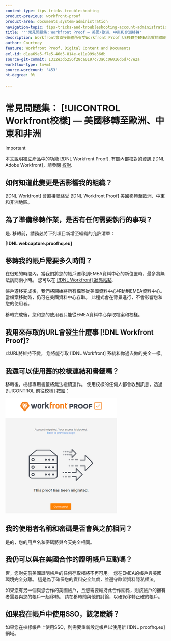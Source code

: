 ```yaml
---
content-type: tips-tricks-troubleshooting
product-previous: workfront-proof
product-area: documents;system-administration
navigation-topic: tips-tricks-and-troubleshooting-account-administration-workfront-proof
title: '''常見問題集：Workfront Proof — 美國/歐洲、中東和非洲移轉'
description: Workfront會直接聯絡所有受Workfront Proof US移轉至EMEA影響的組織。
author: Courtney
feature: Workfront Proof, Digital Content and Documents
exl-id: d1aa69e5-f7e5-46d5-814e-e11a999e36db
source-git-commit: 1312e3d5256f28ca0197c73a6c06016d6d7c7e2a
workflow-type: tm+mt
source-wordcount: '453'
ht-degree: 0%

---
```


# 常見問題集： [!UICONTROL Workfront校樣]  — 美國移轉至歐洲、中東和非洲

>[!IMPORTANT]
>
>本文說明獨立產品中的功能 [!DNL Workfront Proof]. 有關內部校對的資訊 [!DNL Adobe Workfront]，請參閱 [校對](../../../review-and-approve-work/proofing/proofing.md).

## 如何知道此變更是否影響我的組織？

[!DNL Workfront] 會直接聯絡受 [!DNL Workfront Proof] 美國移轉至歐洲、中東和非洲地區。

## 為了準備移轉作業，是否有任何需要執行的事項？

是. 移轉前，請務必將下列項目新增至組織的允許清單：

**[!DNL webcapture.proofhq.eu]**

## 移轉我的帳戶需要多久時間？

在很短的時間內，當我們將您的帳戶遷移到EMEA資料中心的新位置時，最多將無法訪問兩小時。 您可以在 [[!DNL Workfront] 狀態站點](http://status.workfront.com/).

帳戶遷移完成後，我們將開始將所有檔案從美國資料中心移動到EMEA資料中心。 當檔案移動時，仍可在美國資料中心存取。 此程式會在背景進行，不會影響您和您的使用者。

移轉完成後，您和您的使用者只能從EMEA資料中心存取檔案和校樣。

## 我用來存取的URL會發生什麼事 [!DNL Workfront Proof]?

此URL將維持不變。 您將能存取 [!DNL Workfront] 系統和你過去做的完全一樣。

## 我還可以使用舊的校樣連結和書籤嗎？

移轉後，校樣專用書籤將無法繼續運作。 使用校樣的任何人都會收到訊息，透過 [!UICONTROL 前往校樣] 按鈕：

![This_proof_has_ben_migrated.png](assets/this-proof-has-been-migrated-350x361.png)

## 我的使用者名稱和密碼是否會與之前相同？

是的，您的用戶名和密碼將與今天完全相同。

## 我仍可以與在美國合作的證明帳戶互動嗎？

否，您對先前美國證明帳戶的任何存取權將不再可用。 您在EMEA的帳戶與美國環境完全分離。 這是為了確保您的資料安全無虞，並遵守歐盟資料隱私權法。

如果您有另一個與您合作的美國帳戶，且您需要維持此合作關係，則該帳戶的擁有者需要與您的帳戶一起移轉。 請在移轉前與他們討論，以確保移轉正確的帳戶。

## 如果我在帳戶中使用SSO，該怎麼辦？

如果您在校樣帳戶上使用SSO，則需要重新設定帳戶以使用新 [!DNL proofhq.eu] 網域。

